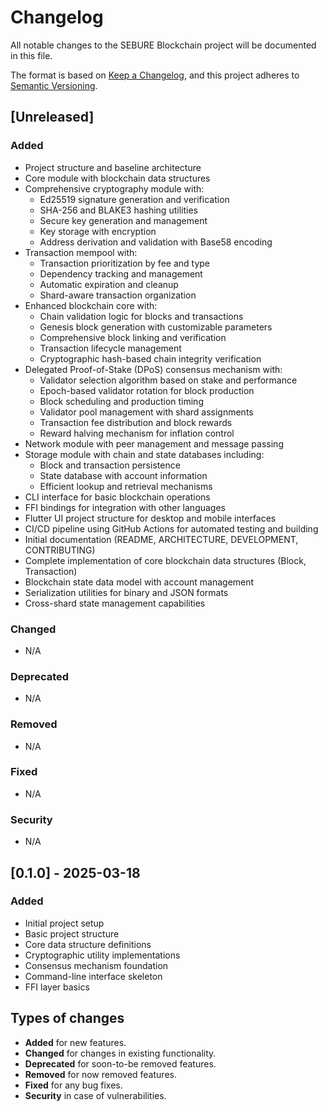 # Changelog

All notable changes to the SEBURE Blockchain project will be documented in this file.

The format is based on [Keep a Changelog](https://keepachangelog.com/en/1.0.0/),
and this project adheres to [Semantic Versioning](https://semver.org/spec/v2.0.0.html).

## [Unreleased]

### Added
- Project structure and baseline architecture
- Core module with blockchain data structures
- Comprehensive cryptography module with:
  - Ed25519 signature generation and verification
  - SHA-256 and BLAKE3 hashing utilities
  - Secure key generation and management
  - Key storage with encryption
  - Address derivation and validation with Base58 encoding
- Transaction mempool with:
  - Transaction prioritization by fee and type
  - Dependency tracking and management
  - Automatic expiration and cleanup
  - Shard-aware transaction organization
- Enhanced blockchain core with:
  - Chain validation logic for blocks and transactions
  - Genesis block generation with customizable parameters
  - Comprehensive block linking and verification
  - Transaction lifecycle management 
  - Cryptographic hash-based chain integrity verification
- Delegated Proof-of-Stake (DPoS) consensus mechanism with:
  - Validator selection algorithm based on stake and performance
  - Epoch-based validator rotation for block production
  - Block scheduling and production timing
  - Validator pool management with shard assignments
  - Transaction fee distribution and block rewards
  - Reward halving mechanism for inflation control
- Network module with peer management and message passing
- Storage module with chain and state databases including:
  - Block and transaction persistence
  - State database with account information
  - Efficient lookup and retrieval mechanisms
- CLI interface for basic blockchain operations
- FFI bindings for integration with other languages
- Flutter UI project structure for desktop and mobile interfaces
- CI/CD pipeline using GitHub Actions for automated testing and building
- Initial documentation (README, ARCHITECTURE, DEVELOPMENT, CONTRIBUTING)
- Complete implementation of core blockchain data structures (Block, Transaction)
- Blockchain state data model with account management
- Serialization utilities for binary and JSON formats
- Cross-shard state management capabilities

### Changed
- N/A

### Deprecated
- N/A

### Removed
- N/A

### Fixed
- N/A

### Security
- N/A

## [0.1.0] - 2025-03-18

### Added
- Initial project setup
- Basic project structure
- Core data structure definitions
- Cryptographic utility implementations
- Consensus mechanism foundation
- Command-line interface skeleton
- FFI layer basics

## Types of changes
- **Added** for new features.
- **Changed** for changes in existing functionality.
- **Deprecated** for soon-to-be removed features.
- **Removed** for now removed features.
- **Fixed** for any bug fixes.
- **Security** in case of vulnerabilities.
